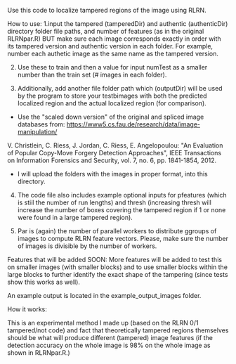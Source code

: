 Use this code to localize tampered regions of the image using RLRN.


How to use:
1.input the tampered (tamperedDir) and authentic (authenticDir) directory folder file paths, and number of features (as in the original RLRNpar.R) BUT make sure each image corresponds exactly in order with its tampered version and authentic version in each folder. For example, number each authetic image as the same name as the tampered version. 

2. Use these to train and then a value for input numTest as a smaller number than the train set (# images in each folder). 

3. Additionally, add another file folder path which (outputDir) will be used by the program to store your testbimages with both the predicted localized region and the actual localized region (for comparison).

- Use the "scaled down version" of the original and spliced image databases from: https://www5.cs.fau.de/research/data/image-manipulation/

V. Christlein, C. Riess, J. Jordan, C. Riess, E. Angelopoulou: "An Evaluation of Popular Copy-Move Forgery Detection Approaches", 
IEEE Transactions on Information Forensics and Security, vol. 7, no. 6, pp. 1841-1854, 2012.

- I will upload the folders with the images in proper format, into this directory.

4. The code file also includes example optional inputs for pfeatures (which is stiil the number of run lengths) and thresh (increasing thresh will increase the number of boxes covering the tampered region if 1 or none were found in a large tampered region).

5. Par is (again) the number of parallel workers to distribute ggroups of images to compute RLRN feature vectors. Please, make sure the number of images is divisible by the number of workers.



Features that will be added SOON:
More features will be added to test this on smaller images (with smaller blocks) and to use smaller blocks within
the large blocks to further identify the exact shape of the tampering (since tests show this works as well). 


An example output is located in the example_output_images folder.

How it works:

This is an experimental method I made up (based on the RLRN 0/1 tampered/not code) and fact that theoretically tampered
regions themselves should be what will produce different (tampered) image features (if the detection accuracy on the whole image is 98% on the whole image as shown in RLRNpar.R.)


